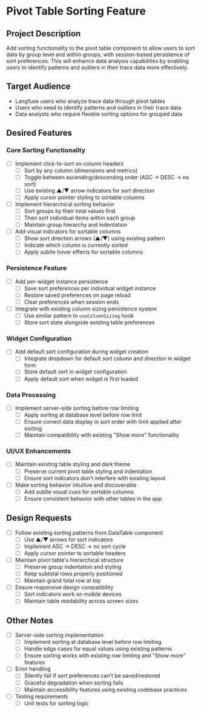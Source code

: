 # Pivot Table Sorting Feature

## Project Description

Add sorting functionality to the pivot table component to allow users to sort data by group level and within groups, with session-based persistence of sort preferences. This will enhance data analysis capabilities by enabling users to identify patterns and outliers in their trace data more effectively.

## Target Audience

- Langfuse users who analyze trace data through pivot tables
- Users who need to identify patterns and outliers in their trace data
- Data analysts who require flexible sorting options for grouped data

## Desired Features

### Core Sorting Functionality

- [ ] Implement click-to-sort on column headers
  - [ ] Sort by any column (dimensions and metrics)
  - [ ] Toggle between ascending/descending order (ASC → DESC → no sort)
  - [ ] Use existing ▲/▼ arrow indicators for sort direction
  - [ ] Apply cursor pointer styling to sortable columns
- [ ] Implement hierarchical sorting behavior
  - [ ] Sort groups by their total values first
  - [ ] Then sort individual items within each group
  - [ ] Maintain group hierarchy and indentation
- [ ] Add visual indicators for sortable columns
  - [ ] Show sort direction arrows (▲/▼) using existing pattern
  - [ ] Indicate which column is currently sorted
  - [ ] Apply subtle hover effects for sortable columns

### Persistence Feature

- [ ] Add per-widget instance persistence
  - [ ] Save sort preferences per individual widget instance
  - [ ] Restore saved preferences on page reload
  - [ ] Clear preferences when session ends
- [ ] Integrate with existing column sizing persistence system
  - [ ] Use similar pattern to `useColumnSizing` hook
  - [ ] Store sort state alongside existing table preferences

### Widget Configuration

- [ ] Add default sort configuration during widget creation
  - [ ] Integrate dropdown for default sort column and direction in widget form
  - [ ] Store default sort in widget configuration
  - [ ] Apply default sort when widget is first loaded

### Data Processing

- [ ] Implement server-side sorting before row limiting
  - [ ] Apply sorting at database level before row limit
  - [ ] Ensure correct data display in sort order with limit applied after sorting
  - [ ] Maintain compatibility with existing "Show more" functionality

### UI/UX Enhancements

- [ ] Maintain existing table styling and dark theme
  - [ ] Preserve current pivot table styling and indentation
  - [ ] Ensure sort indicators don't interfere with existing layout
- [ ] Make sorting behavior intuitive and discoverable
  - [ ] Add subtle visual cues for sortable columns
  - [ ] Ensure consistent behavior with other tables in the app

## Design Requests

- [ ] Follow existing sorting patterns from DataTable component
  - [ ] Use ▲/▼ arrows for sort indicators
  - [ ] Implement ASC → DESC → no sort cycle
  - [ ] Apply cursor pointer to sortable headers
- [ ] Maintain pivot table's hierarchical structure
  - [ ] Preserve group indentation and styling
  - [ ] Keep subtotal rows properly positioned
  - [ ] Maintain grand total row at top
- [ ] Ensure responsive design compatibility
  - [ ] Sort indicators work on mobile devices
  - [ ] Maintain table readability across screen sizes

## Other Notes

- [ ] Server-side sorting implementation
  - [ ] Implement sorting at database level before row limiting
  - [ ] Handle edge cases for equal values using existing patterns
  - [ ] Ensure sorting works with existing row limiting and "Show more" features
- [ ] Error handling
  - [ ] Silently fail if sort preferences can't be saved/restored
  - [ ] Graceful degradation when sorting fails
  - [ ] Maintain accessibility features using existing codebase practices
- [ ] Testing requirements
  - [ ] Unit tests for sorting logic

